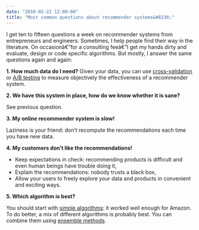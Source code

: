 ```yaml
---
date: "2010-02-22 12:00:00"
title: "Most common questions about recommender systems&#8230;"
---
```




I get ten to fifteen questions a week on recommender systems from entrepreneurs and engineers. Sometimes, I help people find their way in the literature. On occasionâ€”for a consulting feeâ€”I get my hands dirty and evaluate, design or code specific algorithms.  But mostly, I answer the same questions again and again:

__1. How much data do I need?__
Given your data, you can use [cross-validation](https://en.wikipedia.org/wiki/Cross-validation_(statistics)) or [A/B testing](https://en.wikipedia.org/wiki/A/B_testing) to measure objectively the effectiveness of a recommender system.

__2. We have this system in place, how do we know whether it is sane?__

See previous question.

__3. My online recommender system is slow!__

Laziness is your friend: don&rsquo;t recompute the recommendations each time you have new data.

__4. My customers don&rsquo;t like the recommendations!__

- Keep expectations in check: recommending products is difficult and even human beings have trouble doing it,
- Explain the recommendations: nobody trusts a black box,
- Allow your users to freely explore your data and products in convenient and exciting ways.


__5. Which algorithm is best?__

You should start with [simple algorithms](https://en.wikipedia.org/wiki/Slope_One): it worked well enough for Amazon. To do better, a mix of different algorithms is probably best. You can combine them using [ensemble methods](https://en.wikipedia.org/wiki/Ensemble_learning).

